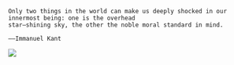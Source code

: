 ```
Only two things in the world can make us deeply shocked in our innermost being: one is the overhead 
star—shining sky, the other the noble moral standard in mind.
                        																														——Immanuel Kant
```



![](https://learningnotebookv1-1302566743.cos.ap-nanjing.myqcloud.com/img/Snipaste_2021-04-03_16-13-19.jpg)

